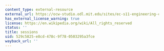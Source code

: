```yaml
---
content_type: external-resource
external_url: https://ocw-studio.odl.mit.edu/sites/ec-s11-engineering-capacity-in-community-based-healthcare-fall-2005/type/page/edit/98babddb-9504-0fa1-1fce-6da8498918b0/#ses
has_external_license_warning: true
license: https://en.wikipedia.org/wiki/All_rights_reserved
status: ''
title: sessions
uid: 529c5825-e8cd-478c-9f78-0503295a3fce
wayback_url: ''
---
```

